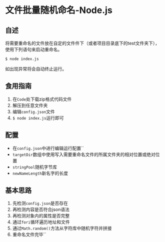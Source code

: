 # 文件批量随机命名-Node.js
## 自述
  将需要重命名的文件放在自定的文件件下（或者项目目录底下的test文件夹下），使用下列语句来启动重命名。
```batch
$ node index.js
```
如出现异常将会自动终止运行。

## 食用指南
1. 在`Code`处下载zip格式代码文件
2. 解压到任意文件夹
3. 编辑`config.json`文件
4. `$ node index.js`运行即可

## 配置
- 在`config.json`中进行编辑运行配置``
- `targetDir`数组中使用写入需要重命名文件的所属文件夹的相对位置或绝对位置
- `stringPool`随机字节库
- `newNameLength`新名字的长度

## 基本思路
1. 先检测`config.json`是否存在
2. 再检测内容是否符合json语法
3. 再检测对象内的属性是否完整
4. 通过`fori`循环遍历地址和文件
5. 通过`Math.random()`方法从字符库中随机字符并拼接
6. 重命名文件完毕``